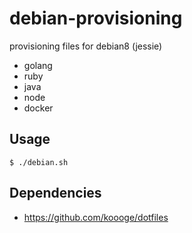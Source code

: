 # debian-provisioning
provisioning files for debian8 (jessie)

- golang
- ruby
- java
- node
- docker

## Usage
```
$ ./debian.sh
```

## Dependencies
- https://github.com/koooge/dotfiles
